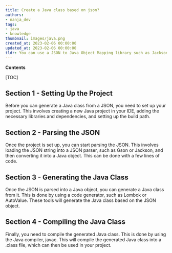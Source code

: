 ```yaml
---
title: Create a Java class based on json?
authors:
- nanja_dev
tags:
- java
- knowledge
thumbnail: images/java.png
created_at: 2023-02-06 00:00:00
updated_at: 2023-02-06 00:00:00
tldr: You can use a JSON to Java Object Mapping library such as Jackson or Gson to generate Java classes from JSON.
---
```


**Contents**

[TOC]

## Section 1 - Setting Up the Project

Before you can generate a Java class from a JSON, you need to set up your project. This involves creating a new Java project in your IDE, adding the necessary libraries and dependencies, and setting up the build path. 

## Section 2 - Parsing the JSON

Once the project is set up, you can start parsing the JSON. This involves loading the JSON string into a JSON parser, such as Gson or Jackson, and then converting it into a Java object. This can be done with a few lines of code. 

## Section 3 - Generating the Java Class

Once the JSON is parsed into a Java object, you can generate a Java class from it. This is done by using a code generator, such as Lombok or AutoValue. These tools will generate the Java class based on the JSON object. 

## Section 4 - Compiling the Java Class

Finally, you need to compile the generated Java class. This is done by using the Java compiler, javac. This will compile the generated Java class into a .class file, which can then be used in your project.
